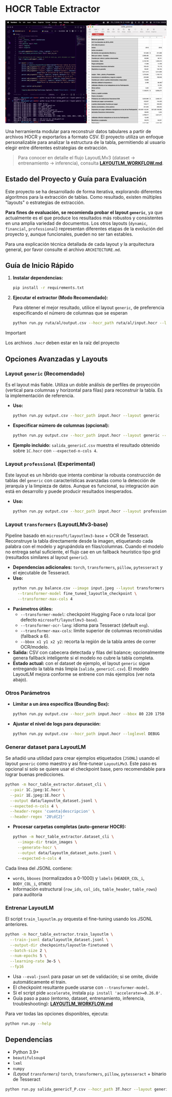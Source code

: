 # HOCR Table Extractor

<p align="center">
  <img src="images/app.png" alt="App UI" width="720">
</p>

Una herramienta modular para reconstruir datos tabulares a partir de archivos HOCR y exportarlos a formato CSV. El proyecto utiliza un enfoque personalizable para analizar la estructura de la tabla, permitiendo al usuario elegir entre diferentes estrategias de extracción.

> Para conocer en detalle el flujo LayoutLMv3 (dataset → entrenamiento → inferencia), consulta **[LAYOUTLM_WORKFLOW.md](LAYOUTLM_WORKFLOW.md)**.

## Estado del Proyecto y Guía para Evaluación

Este proyecto se ha desarrollado de forma iterativa, explorando diferentes algoritmos para la extracción de tablas. Como resultado, existen múltiples "layouts" o estrategias de extracción.

**Para fines de evaluación, se recomienda probar el layout `generic`**, ya que actualmente es el que produce los resultados más robustos y consistentes en una amplia variedad de documentos. Los otros layouts (`dynamic`, `financial`, `professional`) representan diferentes etapas de la evolución del proyecto y, aunque funcionales, pueden no ser tan estables.

Para una explicación técnica detallada de cada layout y la arquitectura general, por favor consulte el archivo `ARCHITECTURE.md`.

## Guía de Inicio Rápido

1.  **Instalar dependencias:**

    ```bash
    pip install -r requirements.txt
    ```

2.  **Ejecutar el extractor (Modo Recomendado):**

    Para obtener el mejor resultado, utilice el layout `generic`, de preferencia especificando el número de columnas que se esperan

    ```bash
    python run.py ruta/al/output.csv --hocr_path ruta/al/input.hocr --layout generic --expected-n-cols 4
    ```
> [!IMPORTANT]
> Los archivos `.hocr` deben estar en la raíz del proyecto

## Opciones Avanzadas y Layouts

### Layout `generic` (Recomendado)

Es el layout más fiable. Utiliza un doble análisis de perfiles de proyección (vertical para columnas y horizontal para filas) para reconstruir la tabla. Es la implementación de referencia.

-   **Uso:**
    ```bash
    python run.py output.csv --hocr_path input.hocr --layout generic
    ```
-   **Especificar número de columnas (opcional):**
    ```bash
    python run.py output.csv --hocr_path input.hocr --layout generic --expected-n-cols 4
    ```
-   **Ejemplo incluido:** `salida_genericC.csv` muestra el resultado obtenido sobre `1C.hocr` con `--expected-n-cols 4`.

### Layout `professional` (Experimental)

Este layout es un híbrido que intenta combinar la robusta construcción de tablas del `generic` con características avanzadas como la detección de jerarquía y la limpieza de datos. Aunque es funcional, su integración aún está en desarrollo y puede producir resultados inesperados.

-   **Uso:**
    ```bash
    python run.py output.csv --hocr_path input.hocr --layout professional
    ```

### Layout `transformers` (LayoutLMv3-base)

Pipeline basado en `microsoft/layoutlmv3-base` + OCR de Tesseract. Reconstruye la tabla directamente desde la imagen, etiquetando cada palabra con el modelo y agrupándola en filas/columnas. Cuando el modelo no entrega señal suficiente, el flujo cae en un fallback heurístico tipo grid (resultados similares al layout `generic`).

-   **Dependencias adicionales:** `torch`, `transformers`, `pillow`, `pytesseract` y el ejecutable de Tesseract.
-   **Uso:**
    ```bash
    python run.py balance.csv --image input.jpeg --layout transformers \
      --transformer-model fine_tuned_layoutlm_checkpoint \
      --transformer-max-cols 4
    ```
-   **Parámetros útiles:**
    - `--transformer-model`: checkpoint Hugging Face o ruta local (por defecto `microsoft/layoutlmv3-base`).
    - `--transformer-ocr-lang`: idioma para Tesseract (default `eng`).
    - `--transformer-max-cols`: límite superior de columnas reconstruidas (fallback a 6).
    - `--bbox x1 y1 x2 y2`: recorta la región de la tabla antes de correr OCR/modelo.
-   **Salida:** CSV con cabecera detectada y filas del balance; opcionalmente genera fallback inteligente si el modelo no cubre la tabla completa.
-   **Estado actual:** con el dataset de ejemplo, el layout `generic` sigue entregando la tabla más limpia (`salida_genericC.csv`). El modelo LayoutLM mejora conforme se entrene con más ejemplos (ver nota abajo).

### Otros Parámetros

-   **Limitar a un área específica (Bounding Box):**

    ```bash
    python run.py output.csv --hocr_path input.hocr --bbox 80 220 1750 2450
    ```

-   **Ajustar el nivel de logs para depuración:**

    ```bash
    python run.py output.csv --hocr_path input.hocr --loglevel DEBUG
    ```

### Generar dataset para LayoutLM

Se añadió una utilidad para crear ejemplos etiquetados (`JSONL`) usando el layout `generic` como maestro y así fine-tunear `LayoutLMv3`. Este paso es opcional si solo se quiere usar el checkpoint base, pero recomendable para lograr buenas predicciones.

```bash
python -m hocr_table_extractor.dataset_cli \
  --pair 1C.jpeg:1C.hocr \
  --pair 1E.jpeg:1E.hocr \
  --output data/layoutlm_dataset.jsonl \
  --expected-n-cols 4 \
  --header-regex 'cuenta|descripcion' \
  --header-regex '20\d{2}'
```

-   **Procesar carpetas completas (auto-generar HOCR):**

    ```bash
    python -m hocr_table_extractor.dataset_cli \
      --image-dir train_images \
      --generate-hocr \
      --output data/layoutlm_dataset_auto.jsonl \
      --expected-n-cols 4
    ```

Cada línea del JSONL contiene:
- `words`, `bboxes` (normalizados a 0-1000) y `labels` (`HEADER_COL_i`, `BODY_COL_i`, `OTHER`)
- Información estructural (`row_ids`, `col_ids`, `table_header`, `table_rows`) para auditoría

### Entrenar LayoutLM

El script `train_layoutlm.py` orquesta el fine-tuning usando los JSONL anteriores.

```bash
python -m hocr_table_extractor.train_layoutlm \
  --train-jsonl data/layoutlm_dataset.jsonl \
  --output-dir checkpoints/layoutlm-finetuned \
  --batch-size 2 \
  --num-epochs 5 \
  --learning-rate 3e-5 \
  --fp16
```

- Usa `--eval-jsonl` para pasar un set de validación; si se omite, divide automáticamente el train.
- El checkpoint resultante puede usarse con `--transformer-model`.
- Si el script pide `accelerate`, instala `pip install 'accelerate>=0.26.0'`.
- Guía paso a paso (entorno, dataset, entrenamiento, inferencia, troubleshooting): **[LAYOUTLM_WORKFLOW.md](LAYOUTLM_WORKFLOW.md)**

Para ver todas las opciones disponibles, ejecuta:

```bash
python run.py --help
```

## Dependencias

-   Python 3.9+
-   `beautifulsoup4`
-   `lxml`
-   `numpy`
-   *(Layout `transformers`)* `torch`, `transformers`, `pillow`, `pytesseract` + binario de Tesseract

```bash
python run.py salida_genericT_P.csv --hocr_path 3T.hocr --layout generic --expected-n-cols 4
```
